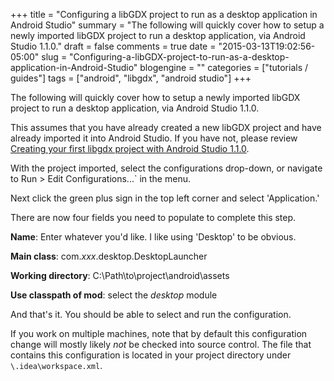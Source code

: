 +++
title = "Configuring a libGDX project to run as a desktop application in Android Studio"
summary = "The following will quickly cover how to setup a newly imported libGDX project to run a desktop application, via Android Studio 1.1.0."
draft = false
comments = true
date = "2015-03-13T19:02:56-05:00"
slug = "Configuring-a-libGDX-project-to-run-as-a-desktop-application-in-Android-Studio"
blogengine = ""
categories = ["tutorials / guides"]
tags = ["android", "libgdx", "android studio"]
+++

<p>The following will quickly cover how to setup a newly imported libGDX project to run a desktop application, via Android Studio 1.1.0.</p>

<p>This assumes that you have already created a new libGDX project and have already imported it into Android Studio. If you have not, please review <a href="/words/Post/Creating-your-first-libgdx-project-with-Android-Studio-1-1-0">Creating your first libgdx project with Android Studio 1.1.0</a>.</p>

<p>With the project imported, select the configurations drop-down, or navigate to Run > Edit Configurations...` in the menu.</p>

<p>Next click the green plus sign in the top left corner and select 'Application.'</p>

<p>There are now four fields you need to populate to complete this step.</p>

<p><strong>Name</strong>: Enter whatever you'd like. I like using 'Desktop' to be obvious.</p>

<p><strong>Main class</strong>: com.<em>xxx</em>.desktop.DesktopLauncher</p>

<p><strong>Working directory</strong>: C:\Path\to\project\android\assets</p>

<p><strong>Use classpath of mod</strong>: select the <em>desktop</em> module</p>

<p>And that's it. You should be able to select and run the configuration.</p>

<p>If you work on multiple machines, note that by default this configuration change will mostly likely <em>not</em> be checked into source control. The file that contains this configuration is located in your project directory under <code>\.idea\workspace.xml</code>.</p>
